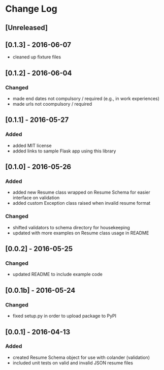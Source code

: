 # Change Log

## [Unreleased]

## [0.1.3] - 2016-06-07
- cleaned up fixture files

## [0.1.2] - 2016-06-04
### Changed
- made end dates not compulsory / required (e.g., in work experiences)
- made urls not coompulsory / required

## [0.1.1] - 2016-05-27
### Added
- added MIT license
- added links to sample Flask app using this library

## [0.1.0] - 2016-05-26
### Added
- added new Resume class wrapped on Resume Schema for easier interface on validation
- added custom Exception class raised when invalid resume format

### Changed
- shifted validators to schema directory for housekeeping
- updated with more examples on Resume class usage in README

## [0.0.2] - 2016-05-25
### Changed
- updated README to include example code

## [0.0.1b] - 2016-05-24
### Changed
- fixed setup.py in order to upload package to PyPI

## [0.0.1] - 2016-04-13
### Added
- created Resume Schema object for use with colander (validation)
- included unit tests on valid and invalid JSON resume files

